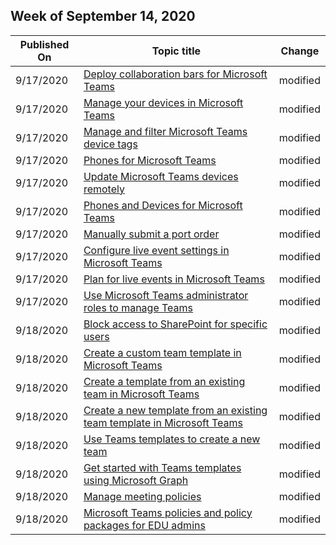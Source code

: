 <!-- This file is generated automatically each week. Changes made to this file will be overwritten.-->



## Week of September 14, 2020


| Published On |Topic title | Change |
|------|------------|--------|
| 9/17/2020 | [Deploy collaboration bars for Microsoft Teams](/MicrosoftTeams/devices/collab-bar-deploy) | modified |
| 9/17/2020 | [Manage your devices in Microsoft Teams](/MicrosoftTeams/devices/device-management) | modified |
| 9/17/2020 | [Manage and filter Microsoft Teams device tags](/MicrosoftTeams/devices/manage-device-tags) | modified |
| 9/17/2020 | [Phones for Microsoft Teams](/MicrosoftTeams/devices/phones-for-teams) | modified |
| 9/17/2020 | [Update Microsoft Teams devices remotely](/MicrosoftTeams/devices/remote-update) | modified |
| 9/17/2020 | [Phones and Devices for Microsoft Teams](/MicrosoftTeams/devices/usb-devices) | modified |
| 9/17/2020 | [Manually submit a port order](/MicrosoftTeams/phone-number-calling-plans/manually-submit-port-order) | modified |
| 9/17/2020 | [Configure live event settings in Microsoft Teams](/MicrosoftTeams/teams-live-events/configure-teams-live-events) | modified |
| 9/17/2020 | [Plan for live events in Microsoft Teams](/MicrosoftTeams/teams-live-events/plan-for-teams-live-events) | modified |
| 9/17/2020 | [Use Microsoft Teams administrator roles to manage Teams](/MicrosoftTeams/using-admin-roles) | modified |
| 9/18/2020 | [Block access to SharePoint for specific users](/MicrosoftTeams/block-access-sharepoint) | modified |
| 9/18/2020 | [Create a custom team template in Microsoft Teams](/MicrosoftTeams/create-a-team-template) | modified |
| 9/18/2020 | [Create a template from an existing team in Microsoft Teams](/MicrosoftTeams/create-template-from-existing-team) | modified |
| 9/18/2020 | [Create a new template from an existing team template in Microsoft Teams](/MicrosoftTeams/create-template-from-existing-template) | modified |
| 9/18/2020 | [Use Teams templates to create a new team](/MicrosoftTeams/get-started-with-teams-templates-in-the-admin-console) | modified |
| 9/18/2020 | [Get started with Teams templates using Microsoft Graph](/MicrosoftTeams/get-started-with-teams-templates) | modified |
| 9/18/2020 | [Manage meeting policies](/MicrosoftTeams/meeting-policies-in-teams) | modified |
| 9/18/2020 | [Microsoft Teams policies and policy packages for EDU admins](/MicrosoftTeams/policy-packages-edu) | modified |
